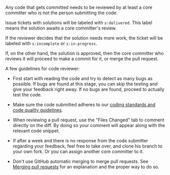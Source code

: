 Any code that gets committed needs to be reviewed by at least a core committer who is not the person submitting the code.

Issue tickets with solutions will be labeled with `s:delivered`. This label means the solution awaits a core committer's review.

If the reviewer decides that the solution needs more work, the ticket will be labeled with `s:incomplete` or `s:in-progress`.

If, on the other hand, the solution is approved, then the core committer who reviews it will proceed to make a commit for it, or merge the pull request.

A few guidelines for code reviewer:

* First start with reading the code and try to detect as many bugs as possible. If bugs are found at this stage, you can skip the testing and give your feedback right away. If no bugs are found, proceed to actually test the code.

* Make sure the code submitted adheres to our [coding standards and code quality guidelines](wiki/Coding-Standards-and-Code-Quality).

* When reviewing a pull request, use the "Files Changed" tab to comment directly on the diff. By doing so your comment will appear along with the relevant code snippet.

* If after a week and there is no response from the code submitter regarding your feedback, feel free to take over, and clone his branch to your own fork. Or you can assign another core committer to it.

* Don't use GitHub automatic merging to merge pull requests. See [Merging pull requests](wiki/Merging-Pull-Requests) for an explanation and the proper way to do so.